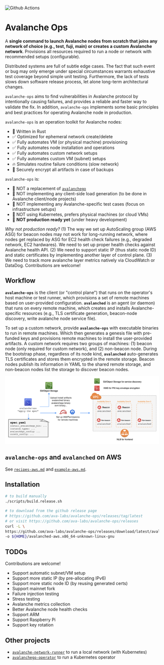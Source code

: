 
<br>

![Github Actions](https://github.com/gyuho/avalanche-ops/actions/workflows/test-and-release.yml/badge.svg)

# Avalanche Ops

A **single command to launch Avalanche nodes from scratch that joins any network of choice (e.g., test, fuji, main) or creates a custom Avalanche network**. Provisions all resources required to run a node or network with recommended setups (configurable).

Distributed systems are full of subtle edge cases. The fact that such event or bug may only emerge under special circumstances warrants exhaustive test coverage beyond simple unit testing. Furthermore, the lack of tests slows down software release process, let alone long-term architectural changes.

`avalanche-ops` aims to find vulnerabilities in Avalanche protocol by intentionally causing failures, and provides a reliable and faster way to validate the ﬁx. In addition, `avalanche-ops` implements some basic principles and best practices for operating Avalanche node in production.

`avalanche-ops` is an operation toolkit for Avalanche nodes:
- 🦀 Written in Rust
- ✅ Optimized for ephemeral network create/delete
- ✅ Fully automates VM (or physical machine) provisioning
- ✅ Fully automates node installation and operations
- ✅ Fully automates custom network setups
- ✅ Fully automates custom VM (subnet) setups
- 🔥 Simulates routine failure conditions (slow network)
- 📨 Securely encrypt all artifacts in case of backups

`avalanche-ops` is:
- 🚫 NOT a replacement of [`avalanchego`](https://github.com/ava-labs/avalanchego)
- 🚫 NOT implementing any client-side load generation (to be done in Avalanche client/node projects)
- 🚫 NOT implementing any Avalanche-specific test cases (focus on infrastructure setups)
- 🚫 NOT using Kubernetes, prefers physical machines (or cloud VMs)
- 🚫 **NOT production ready yet** (under heavy development)

*Why not production ready?* (1) The way we set up AutoScaling group (AWS ASG) for beacon nodes may not work for long-running network, where nodes get replaced by ASG for EC2 health check failures (e.g., degraded network, EC2 hardwares). We need to set up proper health checks against Avalanche health API. (2) We need to support static IP (thus static node ID) and static certificates by implementing another layer of control plane. (3) We need to track more avalanche layer metrics natively via CloudWatch or DataDog. Contributions are welcome!

## Workflow

**`avalanche-ops`** is the client (or "control plane") that runs on the operator's host machine or test runner, which provisions a set of remote machines based on user-provided configuration. **`avalanched`** is an agent (or daemon) that runs on every remote machine, which creates and installs Avalanche-specific resources (e.g., TLS certificate generation, beacon-node discovery, write avalanche node service file).

To set up a custom network, provide **`avalanche-ops`** with executable binaries to run in remote machines. Which then generates a genesis file with pre-funded keys and provisions remote machines to install the user-provided artifacts. A custom network requires two groups of machines: (1) beacon node (only required for custom network), and (2) non-beacon node. During the bootstrap phase, regardless of its node kind, **`avalanched`** auto-generates TLS certificates and stores them encrypted in the remote storage. Beacon nodes publish its information in YAML to the shared remote storage, and non-beacon nodes list the storage to discover beacon nodes.

![avalanche-ops.drawio.png](./img/avalanche-ops.drawio.png)

## `avalanche-ops` and `avalanched` on AWS

See [`recipes-aws.md`](./recipes-aws.md) and [`example-aws.md`](./example-aws.md).

## Installation

```bash
# to build manually
./scripts/build.release.sh
```

```bash
# to download from the github release page
# https://github.com/ava-labs/avalanche-ops/releases/tag/latest
# or visit https://github.com/ava-labs/avalanche-ops/releases
curl -L \
https://github.com/ava-labs/avalanche-ops/releases/download/latest/avalanched-aws.x86_64-unknown-linux-gnu \
-o ${HOME}/avalanched-aws.x86_64-unknown-linux-gnu
```

## TODOs

Contributions are welcome!

- Support automatic subnet/VM setup
- Support more static IP (by pre-allocating IPv6)
- Support more static node ID (by reusing generated certs)
- Support mainnet fork
- Failure injection testing
- Stress testing
- Avalanche metrics collection
- Better Avalanche node health checks
- Support ARM
- Support Raspberry Pi
- Support key rotation

## Other projects

- [`avalanche-network-runner`](https://github.com/ava-labs/avalanche-network-runner) to run a local network (with Kubernetes)
- [`avalanchego-operator`](https://github.com/ava-labs/avalanchego-operator) to run a Kubernetes operator
